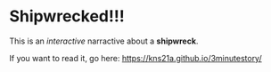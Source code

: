 # Shipwrecked!!!
This is an *interactive* narractive about a **shipwreck**.

If you want to read it, go here: https://kns21a.github.io/3minutestory/
